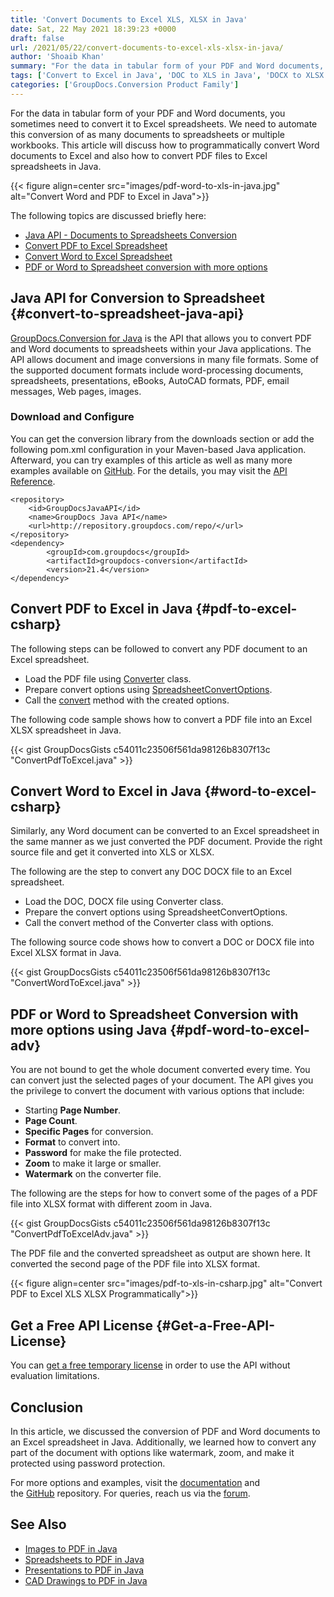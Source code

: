 ```yaml
---
title: 'Convert Documents to Excel XLS, XLSX in Java'
date: Sat, 22 May 2021 18:39:23 +0000
draft: false
url: /2021/05/22/convert-documents-to-excel-xls-xlsx-in-java/
author: 'Shoaib Khan'
summary: "For the data in tabular form of your PDF and Word documents, you sometimes need to convert it to Excel spreadsheets. We need to automate this conversion of as many documents to spreadsheets or multiple workbooks. This article will discuss how to programmatically convert Word documents to Excel and also how to convert PDF files to Excel spreadsheets in Java."
tags: ['Convert to Excel in Java', 'DOC to XLS in Java', 'DOCX to XLSX in Java', 'PDF to Excel in Java', 'Word to Excel in Java']
categories: ['GroupDocs.Conversion Product Family']
---
```


For the data in tabular form of your PDF and Word documents, you sometimes need to convert it to Excel spreadsheets. We need to automate this conversion of as many documents to spreadsheets or multiple workbooks. This article will discuss how to programmatically convert Word documents to Excel and also how to convert PDF files to Excel spreadsheets in Java.



{{< figure align=center src="images/pdf-word-to-xls-in-java.jpg" alt="Convert Word and PDF to Excel in Java">}}


The following topics are discussed briefly here:

*   [Java API - Documents to Spreadsheets Conversion][2]
*   [Convert PDF to Excel Spreadsheet][3]
*   [Convert Word to Excel Spreadsheet][4]
*   [PDF or Word to Spreadsheet conversion with more options][5]

## Java API for Conversion to Spreadsheet {#convert-to-spreadsheet-java-api}

[GroupDocs.Conversion for Java][6] is the API that allows you to convert PDF and Word documents to spreadsheets within your Java applications. The API allows document and image conversions in many file formats. Some of the supported document formats include word-processing documents, spreadsheets, presentations, eBooks, AutoCAD formats, PDF, email messages, Web pages, images.

### Download and Configure

You can get the conversion library from the downloads section or add the following pom.xml configuration in your Maven-based Java application. Afterward, you can try examples of this article as well as many more examples available on [GitHub][7]. For the details, you may visit the [API Reference][8].

```
<repository>
	<id>GroupDocsJavaAPI</id>
	<name>GroupDocs Java API</name>
	<url>http://repository.groupdocs.com/repo/</url>
</repository>
<dependency>
        <groupId>com.groupdocs</groupId>
        <artifactId>groupdocs-conversion</artifactId>
        <version>21.4</version> 
</dependency>
```

## Convert PDF to Excel in Java {#pdf-to-excel-csharp}

The following steps can be followed to convert any PDF document to an Excel spreadsheet.

*   Load the PDF file using [Converter][9] class.
*   Prepare convert options using [SpreadsheetConvertOptions][10].
*   Call the [convert][11] method with the created options.

The following code sample shows how to convert a PDF file into an Excel XLSX spreadsheet in Java.

{{< gist GroupDocsGists c54011c23506f561da98126b8307f13c "ConvertPdfToExcel.java" >}}

## Convert Word to Excel in Java {#word-to-excel-csharp}

Similarly, any Word document can be converted to an Excel spreadsheet in the same manner as we just converted the PDF document. Provide the right source file and get it converted into XLS or XLSX.

The following are the step to convert any DOC DOCX file to an Excel spreadsheet.

*   Load the DOC, DOCX file using Converter class.
*   Prepare the convert options using SpreadsheetConvertOptions.
*   Call the convert method of the Converter class with options.

The following source code shows how to convert a DOC or DOCX file into Excel XLSX format in Java.

{{< gist GroupDocsGists c54011c23506f561da98126b8307f13c "ConvertWordToExcel.java" >}}

## PDF or Word to Spreadsheet Conversion with more options using Java {#pdf-word-to-excel-adv}

You are not bound to get the whole document converted every time. You can convert just the selected pages of your document. The API gives you the privilege to convert the document with various options that include:

*   Starting **Page Number**.
*   **Page Count**.
*   **Specific Pages** for conversion.
*   **Format** to convert into.
*   **Password** for make the file protected.
*   **Zoom** to make it large or smaller.
*   **Watermark** on the converter file.

The following are the steps for how to convert some of the pages of a PDF file into XLSX format with different zoom in Java.

{{< gist GroupDocsGists c54011c23506f561da98126b8307f13c "ConvertPdfToExcelAdv.java" >}}

The PDF file and the converted spreadsheet as output are shown here. It converted the second page of the PDF file into XLSX format.



{{< figure align=center src="images/pdf-to-xls-in-csharp.jpg" alt="Convert PDF to Excel XLS XLSX Programmatically">}}


## Get a Free API License {#Get-a-Free-API-License}

You can [get a free temporary license][12] in order to use the API without evaluation limitations.

## Conclusion

In this article, we discussed the conversion of PDF and Word documents to an Excel spreadsheet in Java. Additionally, we learned how to convert any part of the document with options like watermark, zoom, and make it protected using password protection.

For more options and examples, visit the [documentation][13] and the [GitHub][14] repository. For queries, reach us via the [forum][15].

## See Also

*   [Images to PDF in Java][16]
*   [Spreadsheets to PDF in Java][17]
*   [Presentations to PDF in Java][18]
*   [CAD Drawings to PDF in Java][19]







[1]: https://blog.groupdocs.com/2021/05/22/convert-documents-to-excel-xls-xlsx-in-java
[2]: #convert-to-spreadsheet-java-api
[3]: #pdf-to-excel-csharp
[4]: #word-to-excel-csharp
[5]: #pdf-word-to-excel-adv
[6]: https://products.groupdocs.com/conversion/net
[7]: https://github.com/groupdocs-conversion
[8]: https://apireference.groupdocs.com/conversion/java
[9]: https://apireference.groupdocs.com/java/conversion/com.groupdocs.conversion/Converter
[10]: https://apireference.groupdocs.com/conversion/java/com.groupdocs.conversion.options.convert/SpreadsheetConvertOptions
[11]: https://apireference.groupdocs.com/conversion/java/com.groupdocs.conversion/Converter#convert(java.io.OutputStream,%20com.groupdocs.conversion.contracts.ConvertedDocumentStream,%20com.groupdocs.conversion.options.convert.ConvertOptions)
[12]: https://purchase.groupdocs.com/temporary-license
[13]: https://docs.groupdocs.com/conversion
[14]: https://github.com/groupdocs-conversion
[15]: https://forum.groupdocs.com/
[16]: https://blog.groupdocs.com/2021/04/21/convert-images-to-pdf-in-java/
[17]: https://blog.groupdocs.com/2021/11/21/convert-excel-spreadsheets-to-pdf-in-java/
[18]: https://blog.groupdocs.com/2021/02/15/convert-presentations-odp-pptx-ppt-to-pdf-in-java/
[19]: https://blog.groupdocs.com/2020/10/31/convert-cad-drawings-to-pdf-in-java/

